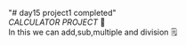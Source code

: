 "# day15 project1 completed"   </br>
   *CALCULATOR PROJECT* 📲  </br>
     In this we can add,sub,multiple and division 🗒️   </br>
